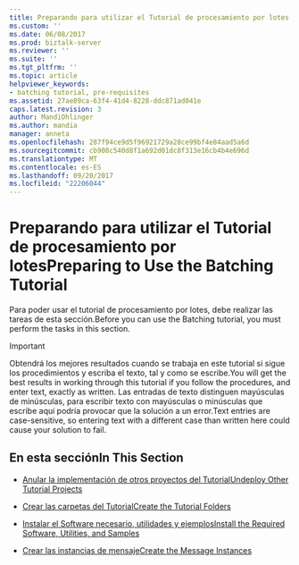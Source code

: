 ```yaml
---
title: Preparando para utilizar el Tutorial de procesamiento por lotes | Documentos de Microsoft
ms.custom: ''
ms.date: 06/08/2017
ms.prod: biztalk-server
ms.reviewer: ''
ms.suite: ''
ms.tgt_pltfrm: ''
ms.topic: article
helpviewer_keywords:
- batching tutorial, pre-requisites
ms.assetid: 27ae89ca-63f4-41d4-8228-ddc871ad041e
caps.latest.revision: 3
author: MandiOhlinger
ms.author: mandia
manager: anneta
ms.openlocfilehash: 287f94ce9d5f96921729a28ce99bf4e84aad5a6d
ms.sourcegitcommit: cb908c540d8f1a692d01dc8f313e16cb4b4e696d
ms.translationtype: MT
ms.contentlocale: es-ES
ms.lasthandoff: 09/20/2017
ms.locfileid: "22206044"
---
```

# <a name="preparing-to-use-the-batching-tutorial"></a><span data-ttu-id="bc3b0-102">Preparando para utilizar el Tutorial de procesamiento por lotes</span><span class="sxs-lookup"><span data-stu-id="bc3b0-102">Preparing to Use the Batching Tutorial</span></span>
<span data-ttu-id="bc3b0-103">Para poder usar el tutorial de procesamiento por lotes, debe realizar las tareas de esta sección.</span><span class="sxs-lookup"><span data-stu-id="bc3b0-103">Before you can use the Batching tutorial, you must perform the tasks in this section.</span></span>  
  
> [!IMPORTANT]
>  <span data-ttu-id="bc3b0-104">Obtendrá los mejores resultados cuando se trabaja en este tutorial si sigue los procedimientos y escriba el texto, tal y como se escribe.</span><span class="sxs-lookup"><span data-stu-id="bc3b0-104">You will get the best results in working through this tutorial if you follow the procedures, and enter text, exactly as written.</span></span> <span data-ttu-id="bc3b0-105">Las entradas de texto distinguen mayúsculas de minúsculas, para escribir texto con mayúsculas o minúsculas que escribe aquí podría provocar que la solución a un error.</span><span class="sxs-lookup"><span data-stu-id="bc3b0-105">Text entries are case-sensitive, so entering text with a different case than written here could cause your solution to fail.</span></span>  
  
## <a name="in-this-section"></a><span data-ttu-id="bc3b0-106">En esta sección</span><span class="sxs-lookup"><span data-stu-id="bc3b0-106">In This Section</span></span>  
  
-   [<span data-ttu-id="bc3b0-107">Anular la implementación de otros proyectos del Tutorial</span><span class="sxs-lookup"><span data-stu-id="bc3b0-107">Undeploy Other Tutorial Projects</span></span>](../../adapters-and-accelerators/accelerator-hl7/undeploy-other-tutorial-projects.md)  
  
-   [<span data-ttu-id="bc3b0-108">Crear las carpetas del Tutorial</span><span class="sxs-lookup"><span data-stu-id="bc3b0-108">Create the Tutorial Folders</span></span>](../../adapters-and-accelerators/accelerator-hl7/create-the-tutorial-folders.md)  
  
-   [<span data-ttu-id="bc3b0-109">Instalar el Software necesario, utilidades y ejemplos</span><span class="sxs-lookup"><span data-stu-id="bc3b0-109">Install the Required Software, Utilities, and Samples</span></span>](../../adapters-and-accelerators/accelerator-hl7/install-the-required-software-utilities-and-samples.md)  
  
-   [<span data-ttu-id="bc3b0-110">Crear las instancias de mensaje</span><span class="sxs-lookup"><span data-stu-id="bc3b0-110">Create the Message Instances</span></span>](../../adapters-and-accelerators/accelerator-hl7/create-the-message-instances.md)
